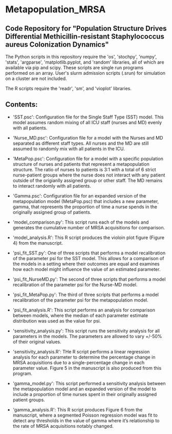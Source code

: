 # Metapopulation_MRSA
Code Repository for "Population Structure Drives Differential Methicillin-resistant Staphylococcus aureus Colonization Dynamics"
----

The Python scripts in this repository require the 'os', 'stochpy', 'numpy', 'stats', 'argparse', 'matplotlib.pyplot, and 'random' libraries, all of which are available via pip and scipy. These scripts are single run programs performed on an array. User's slurm admission scripts (.srun) for simulation on a cluster are not included.    

The R scripts require the 'readr', 'sm', and 'vioplot' libraries.

Contents:
----
* 'SST.psc': Configuration file for the Single Staff Type (SST) model. This model assumes random mixing of all ICU staff (nurses and MD) evenly with all patients. 

* 'Nurse_MD.psc': Configuration file for a model with the Nurses and MD separated as different staff types. All nurses and the MD are still assumed to randomly mix with all patients in the ICU.

* 'MetaPop.psc': Configuration file for a model with a specific population structure of nurses and patients that represent a metapopulation structure. The ratio of nurses to patients is 3:1 with a total of 6 strict nurse-patient groups where the nurse does not interact with any patient outside of the origianlly assigned group or other staff. The MD remains to interact randomly with all patients. 

* 'Gamma.psc': Configuration file for an expanded version of the metapopulation model (MetaPop.psc) that includes a new parameter, gamma, that represents the proportion of time a nurse spends in the originally assigned group of patients. 

* 'model_comparison.py': This script runs each of the models and generates the cumulative number of MRSA acquisitions for comparison.

* 'model_analysis.R': This R script produces the violoin plot figure (Figure 4) from the manuscript.

* 'psi_fit_SST.py': One of three scripts that performs a model recalibration of the parameter psi for the SST model. This allows for a comparison of the models in a setting where their outcomes are equal and examines how each model might influence the value of an estimated parameter.

* 'psi_fit_NurseMD.py': The second of three scripts that performs a model recalibration of the parameter psi for the Nurse-MD model. 

* 'psi_fit_MetaPop.py': The third of three scripts that performs a model recalibration of the parameter psi for the metapopulation model. 

* 'psi_fit_analysis.R': This script performs an analysis for comparison between models, where the median of each parameter estimate distribution was used as the value for psi. 

* 'sensitivity_analysis.py': This script runs the sensitivity analysis for all parameters in the models. The parameters are allowed to vary +/-50% of their original values.

* 'sensitivity_analysis.R': THe R script performs a linear regression analysis for each parameter to determine the percentage change in MRSA acquisitions due to a single-percentage change in each parameter value. Figure 5 in the manuscript is also produced from this program. 

* 'gamma_model.py': This script performed a sensitivity analysis between the metapopulation model and an expanded version of the model to include a proportion of time nurses spent in their originally assigned patient groups.

* 'gamma_analysis.R': This R script produces Figure 6 from the manuscript, where a segmented Poisson regression model was fit to detect any thresholds in the value of gamma where it’s relationship to the rate of MRSA acquisitions notably changed. 
